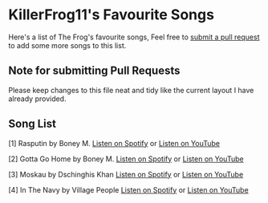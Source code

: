 # KillerFrog11's Favourite Songs
Here's a list of The Frog's favourite songs, Feel free to [submit a pull request](https://github.com/EliteNover/Frog-Songs/pulls) to add some more songs to this list.

## Note for submitting Pull Requests
Please keep changes to this file neat and tidy like the current layout I have already provided.

## Song List
[1] Rasputin by Boney M. [Listen on Spotify](https://open.spotify.com/track/5lWSa1rmuSL6OBPOnkAqoa?si=af660958842a4096) or [Listen on YouTube](https://www.youtube.com/watch?v=dzp7h3_PwsU)

[2] Gotta Go Home by Boney M. [Listen on Spotify](https://open.spotify.com/track/4MvGHDenL4t9JW1RHB4rK2?si=094dbad95f3c4601) or [Listen on YouTube](https://www.youtube.com/watch?v=Xg2oJeAPO5Y)

[3] Moskau by Dschinghis Khan [Listen on Spotify](https://open.spotify.com/track/0cwEvwz7syhgHKXX1z4puc?si=d7763bc30bed4644) or [Listen on YouTube](https://www.youtube.com/watch?v=8PvOSp4mxn0)

[4] In The Navy by Village People [Listen on Spotify](https://open.spotify.com/track/4mjFMScEvHeM72791mXRCW?si=97c1d2cbdc254112) or [Listen on YouTube](https://www.youtube.com/watch?v=VU5ih1ySdQM)
